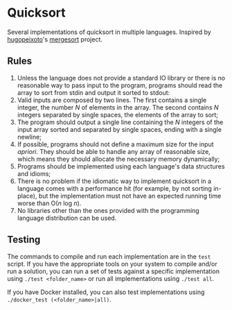 # Quicksort

Several implementations of quicksort in multiple languages. Inspired by [hugopeixoto](https://github.com/hugopeixoto)'s [mergesort](https://github.com/hugopeixoto/mergesort) project.

## Rules

1. Unless the language does not provide a standard IO library or there is no reasonable way to pass input to the program, programs should read the array to sort from stdin and output it sorted to stdout:
  1. Valid inputs are composed by two lines. The first contains a single integer, the number *N* of elements in the array. The second contains _N_ integers separated by single spaces, the elements of the array to sort;
  1. The program should output a single line containing the _N_ integers of the input array sorted and separated by single spaces, ending with a single newline;
1. If possible, programs should not define a maximum size for the input _apriori_. They should be able to handle any array of reasonable size, which means they should allocate the necessary memory dynamically;
1. Programs should be implemented using each language's data structures and idioms;
  1. There is no problem if the idiomatic way to implement quicksort in a language comes with a performance hit (for example, by not sorting in-place), but the implementation must not have an expected running time worse than O(_n_ log _n_).
1. No libraries other than the ones provided with the programming language distribution can be used.

## Testing

The commands to compile and run each implementation are in the `test` script. If you have the appropriate tools on your system to compile and/or run a solution, you can run a set of tests against a specific implementation using `./test <folder_name>` or run all implementations using `./test all`.

If you have Docker installed, you can also test implementations using `./docker_test (<folder_name>|all)`.
